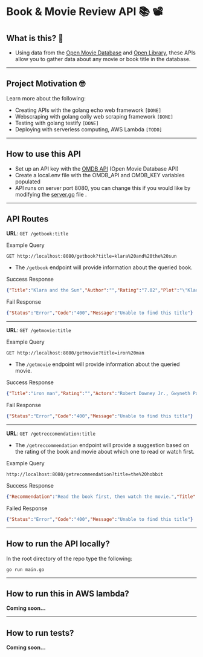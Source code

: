 # Book & Movie Review API 📚 📽️

## What is this? 🎉
- Using data from the [Open Movie Database](https://www.omdbapi.com/) and [Open Library](https://openlibrary.org/), these APIs allow you to gather data about any movie or book title in the database. 
---

## Project Motivation 🤓
Learn more about the following:
- Creating APIs with the golang echo web framework `[DONE]`
- Webscraping with golang colly web scraping framework `[DONE]`
- Testing with golang testify `[DONE]`
- Deploying with serverless computing, AWS Lambda `[TODO]`

---
## How to use this API 
- Set up an API key with the [OMDB API](https://www.omdbapi.com/) (Open Movie Database API) 
- Create a local.env file with the OMDB_API and OMDB_KEY variables populated 
- API runs on server port 8080, you can change this if you would like by modifying the [server.go](server/server.go) file .
---
## API Routes 


**URL**:  `GET /getbook:title`

Example Query

```
GET http://localhost:8080/getbook?title=klara%20and%20the%20sun
```
- The `/getbook` endpoint will provide information about the queried book.

Success Response
```json
{"Title":"Klara and the Sun","Author":"","Rating":"7.02","Plot":"\"Klara and the Sun, the first novel by Kazuo Ishiguro since he was awarded the Nobel Prize in Literature, tells the story of Klara, an Artificial Friend with outstanding observational qualities, who, from her place in the store, watches carefully the behavior of those who come in to browse, and of those who pass on the street outside. She remains hopeful that a customer will soon choose her.Klara and the Sun is a thrilling book that offers a look at our changing world through the eyes of an unforgettable narrator, and one that explores the fundamental question: what does it mean to love?In its award citation in 2017, the Nobel committee described Ishiguro's books as \"novels of great emotional force\" and said he has \"uncovered the abyss beneath our illusory sense of connection with the world.\"\"","Year":"2019"}

```

Fail Response
```json
{"Status":"Error","Code":"400","Message":"Unable to find this title"}
```

 ---

**URL**:  `GET /getmovie:title`

Example Query
```
GET http://localhost:8080/getmovie?title=iron%20man
```
- The `/getmovie` endpoint will provide information about the queried movie.

Success Response
```json
{"Title":"iron man","Rating":"","Actors":"Robert Downey Jr., Gwyneth Paltrow, Terrence Howard","Director":"Jon Favreau","Plot":"After being held captive in an Afghan cave, billionaire engineer Tony Stark creates a unique weaponized suit of armor to fight evil.","ReleaseYear":"2008","Awards":"Nominated for 2 Oscars. 21 wins  73 nominations total"}
```

Fail Response
```json
{"Status":"Error","Code":"400","Message":"Unable to find this title"}
```

---

**URL**:  `GET /getreccomendation:title`

- The `/getreccommendation` endpoint will provide a suggestion based on the rating of the book and movie about which one to read or watch first.


Example Query
```
http://localhost:8080/getrecommendation?title=the%20hobbit
```

Success Response
```json
{"Recommendation":"Read the book first, then watch the movie.","Title":"The Hobbit","BookRating":"8.54","MovieRating":"","MoviePlot":"A homebody hobbit in Middle Earth gets talked into joining a quest with a group of dwarves to recover their treasure from a dragon.","BookPlot":"The Hobbit is a tale of high adventure, undertaken by a company of dwarves in search of dragon-guarded gold. A reluctant partner in this perilous quest is Bilbo Baggins, a comfort-loving unambitious hobbit, who surprises even himself by his resourcefulness and skill as a burglar.Encounters with trolls, goblins, dwarves, elves, and giant spiders, conversations with the dragon, Smaug, and a rather unwilling presence at the Battle of Five Armies are just some of the adventures that befall Bilbo.Bilbo Baggins has taken his place among the ranks of the immortals of children’s fiction. Written by Professor Tolkien for his children, The Hobbit met with instant critical acclaim when published.","Author":"","Director":"Jules Bass, Arthur Rankin Jr.","Actors":"Orson Bean, Richard Boone, Hans Conried, John Huston","BookPublished":"1937","MovieReleased":"1977","MovieAwards":"1 win  2 nominations."}

```
Failed Response
```json
{"Status":"Error","Code":"400","Message":"Unable to find this title"}
```

---
## How to run the API locally?

In the root directory of the repo type the following:

`go run main.go`

---

## How to run this in AWS lambda?

__Coming soon...__


---
## How to run tests?

__Coming soon...__
